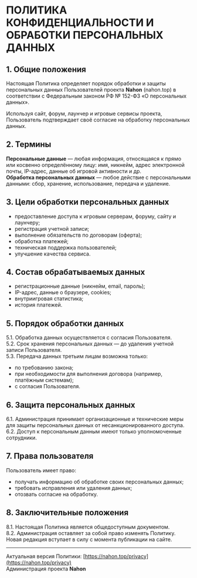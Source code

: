 # ПОЛИТИКА КОНФИДЕНЦИАЛЬНОСТИ И ОБРАБОТКИ ПЕРСОНАЛЬНЫХ ДАННЫХ

## 1. Общие положения
Настоящая Политика определяет порядок обработки и защиты персональных данных Пользователей проекта **Nahon** (nahon.top) в соответствии с Федеральным законом РФ № 152-ФЗ «О персональных данных».

Используя сайт, форум, лаунчер и игровые сервисы проекта, Пользователь подтверждает своё согласие на обработку персональных данных.

## 2. Термины
**Персональные данные** — любая информация, относящаяся к прямо или косвенно определённому лицу: имя, никнейм, адрес электронной почты, IP-адрес, данные об игровой активности и др.  
**Обработка персональных данных** — любое действие с персональными данными: сбор, хранение, использование, передача и удаление.

## 3. Цели обработки персональных данных
- предоставление доступа к игровым серверам, форуму, сайту и лаунчеру;
- регистрация учетной записи;
- выполнение обязательств по договорам (оферта);
- обработка платежей;
- техническая поддержка пользователей;
- улучшение качества сервиса.

## 4. Состав обрабатываемых данных
- регистрационные данные (никнейм, email, пароль);
- IP-адрес, данные о браузере, cookies;
- внутриигровая статистика;
- история платежей.

## 5. Порядок обработки данных
5.1. Обработка данных осуществляется с согласия Пользователя.  
5.2. Срок хранения персональных данных — до удаления учетной записи Пользователя.  
5.3. Передача данных третьим лицам возможна только:
- по требованию закона;
- при необходимости для выполнения договора (например, платёжным системам);
- с согласия Пользователя.

## 6. Защита персональных данных
6.1. Администрация принимает организационные и технические меры для защиты персональных данных от несанкционированного доступа.  
6.2. Доступ к персональным данным имеют только уполномоченные сотрудники.

## 7. Права пользователя
Пользователь имеет право:
- получать информацию об обработке своих персональных данных;
- требовать исправления или удаления данных;
- отозвать согласие на обработку.

## 8. Заключительные положения
8.1. Настоящая Политика является общедоступным документом.  
8.2. Администрация оставляет за собой право изменять Политику. Новая редакция вступает в силу с момента публикации на сайте.

---
Актуальная версия Политики: [https://nahon.top/privacy](https://nahon.top/privacy)  
Администрация проекта **Nahon**
